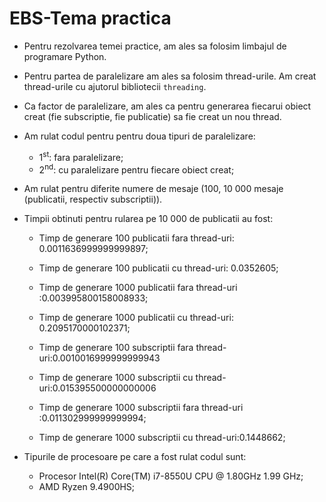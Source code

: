 # EBS-Tema practica

* Pentru rezolvarea temei practice, am ales sa folosim limbajul de programare Python.
* Pentru partea de paralelizare am ales sa folosim thread-urile. Am creat thread-urile cu ajutorul bibliotecii `threading`.
* Ca factor de paralelizare, am ales ca pentru generarea fiecarui obiect creat (fie subscriptie, fie publicatie) sa fie creat un nou thread.
* Am rulat codul pentru pentru doua tipuri de paralelizare:
  * 1<sup>st</sup>: fara paralelizare;
  * 2<sup>nd</sup>: cu paralelizare pentru fiecare obiect creat;
* Am rulat pentru diferite numere de mesaje (100, 10 000 mesaje (publicatii, respectiv subscriptii)).
* Timpii obtinuti pentru rularea pe 10 000 de publicatii au fost:
  * Timp de generare 100 publicatii fara thread-uri: 0.0011636999999999897;
  * Timp de generare 100 publicatii cu thread-uri: 0.0352605;
  
  * Timp de generare 1000 publicatii fara thread-uri :0.003995800158008933; 
  * Timp de generare 1000 publicatii cu thread-uri: 0.2095170000102371;
  
  * Timp de generare 100 subscriptii fara thread-uri:0.0010016999999999943 
  * Timp de generare 1000 subscriptii cu thread-uri:0.015395500000000006 
  
  * Timp de generare 1000 subscriptii fara thread-uri :0.011302999999999994;
  * Timp de generare 1000 subscriptii cu thread-uri:0.1448662;
  
  
* Tipurile de procesoare pe care a fost rulat codul sunt:
  * Procesor	Intel(R) Core(TM) i7-8550U CPU @ 1.80GHz   1.99 GHz;
  * AMD Ryzen 9.4900HS;

